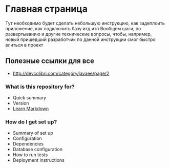 # Главная страница #

Тут необходимо будет сделать небольшую инструкцию, как задеплоить приложение, как подключить базу итд итп Вообщем шаги, по развертыванию и другие технические вопросы, чтобы, например, новый пришедший разработчик по данной инструкции смог быстро влиться в проект

## Полезные ссылки для все ##
* http://devcolibri.com/category/javaee/page/2


### What is this repository for? ###

* Quick summary
* Version
* [Learn Markdown](https://bitbucket.org/tutorials/markdowndemo)

### How do I get set up? ###

* Summary of set up
* Configuration
* Dependencies
* Database configuration
* How to run tests
* Deployment instructions